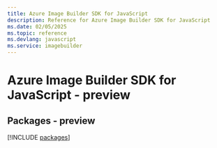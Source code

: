 ```yaml
---
title: Azure Image Builder SDK for JavaScript
description: Reference for Azure Image Builder SDK for JavaScript
ms.date: 02/05/2025
ms.topic: reference
ms.devlang: javascript
ms.service: imagebuilder
---
```

# Azure Image Builder SDK for JavaScript - preview
## Packages - preview
[!INCLUDE [packages](image-builder-index.md)]
